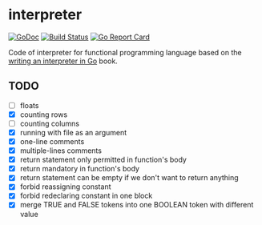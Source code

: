 # interpreter

[![GoDoc](https://godoc.org/github.com/radlinskii/interpreter?status.svg)](https://godoc.org/github.com/radlinskii/interpreter)
[![Build Status](https://travis-ci.com/radlinskii/interpreter.svg?branch=master)](https://travis-ci.com/radlinskii/interpreter)
[![Go Report Card](https://goreportcard.com/badge/github.com/radlinskii/interpreter)](https://goreportcard.com/report/github.com/radlinskii/interpreter)

Code of interpreter for functional programming language based on the [writing an interpreter in Go](https://interpreterbook.com/) book.

## TODO

- [ ] floats
- [x] counting rows
- [ ] counting columns
- [x] running with file as an argument
- [x] one-line comments
- [x] multiple-lines comments
- [x] return statement only permitted in function's body
- [x] return mandatory in function's body
- [x] return statement can be empty if we don't want to return anything
- [x] forbid reassigning constant
- [x] forbid redeclaring constant in one block
- [x] merge TRUE and FALSE tokens into one BOOLEAN token with different value
